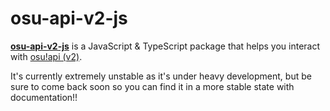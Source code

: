 # osu-api-v2-js

[**osu-api-v2-js**](https://github.com/TTTaevas/osu-api-v2-js) is a JavaScript & TypeScript package that helps you interact with [osu!api (v2)](https://github.com/ppy/osu-api/wiki).

It's currently extremely unstable as it's under heavy development, but be sure to come back soon so you can find it in a more stable state with documentation!!
